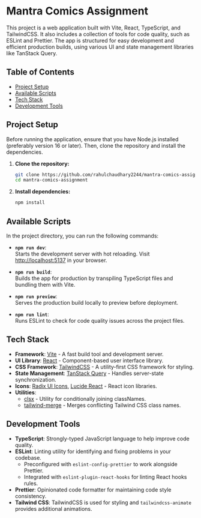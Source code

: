 # Mantra Comics Assignment

This project is a web application built with Vite, React, TypeScript, and TailwindCSS. It also includes a collection of tools for code quality, such as ESLint and Prettier. The app is structured for easy development and efficient production builds, using various UI and state management libraries like TanStack Query.

## Table of Contents

- [Project Setup](#project-setup)
- [Available Scripts](#available-scripts)
- [Tech Stack](#tech-stack)
- [Development Tools](#development-tools)

## Project Setup

Before running the application, ensure that you have Node.js installed (preferably version 16 or later). Then, clone the repository and install the dependencies.

1. **Clone the repository:**

   ```bash
   git clone https://github.com/rahulchaudhary2244/mantra-comics-assignment.git
   cd mantra-comics-assignment
   ```

2. **Install dependencies:**
   ```bash
   npm install
   ```

## Available Scripts

In the project directory, you can run the following commands:

- **`npm run dev`**:  
  Starts the development server with hot reloading. Visit [http://localhost:5137](http://localhost:5137) in your browser.
- **`npm run build`**:  
  Builds the app for production by transpiling TypeScript files and bundling them with Vite.
- **`npm run preview`**:  
  Serves the production build locally to preview before deployment.

- **`npm run lint`**:  
  Runs ESLint to check for code quality issues across the project files.

## Tech Stack

- **Framework**: [Vite](https://vitejs.dev) - A fast build tool and development server.
- **UI Library**: [React](https://reactjs.org) - Component-based user interface library.
- **CSS Framework**: [TailwindCSS](https://tailwindcss.com) - A utility-first CSS framework for styling.
- **State Management**: [TanStack Query](https://tanstack.com/query/v5) - Handles server-state synchronization.
- **Icons**: [Radix UI Icons](https://icons.radix-ui.com), [Lucide React](https://lucide.dev) - React icon libraries.
- **Utilities**:
  - [clsx](https://www.npmjs.com/package/clsx) - Utility for conditionally joining classNames.
  - [tailwind-merge](https://github.com/dcastil/tailwind-merge) - Merges conflicting Tailwind CSS class names.

## Development Tools

- **TypeScript**: Strongly-typed JavaScript language to help improve code quality.
- **ESLint**: Linting utility for identifying and fixing problems in your codebase.
  - Preconfigured with `eslint-config-prettier` to work alongside Prettier.
  - Integrated with `eslint-plugin-react-hooks` for linting React hooks rules.
- **Prettier**: Opinionated code formatter for maintaining code style consistency.
- **Tailwind CSS**: TailwindCSS is used for styling and `tailwindcss-animate` provides additional animations.

